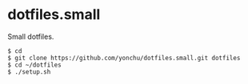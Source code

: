 dotfiles.small
===============

Small dotfiles.

```console
$ cd
$ git clone https://github.com/yonchu/dotfiles.small.git dotfiles
$ cd ~/dotfiles
$ ./setup.sh
```
